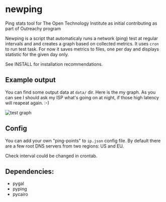 # newping
Ping stats tool for The Open Technology Institute as initial contributing as part of Outreachy program

Newping is a script that automaticaly runs a network (ping) test at regular intervals
and and creates a graph based on collected metrics.
It uses `cron` to run test task.
For now it saves metrics to files, one per day and displays statistic
for the given day only.

See INSTALL for installation recommendations.

## Example output
You can find some output data at `data/` dir.
Here is the my graph. As you can see I should ask my ISP what's going on at night, if those high latency will reapeat again. :-)

![test graph](http://i.imgur.com/OEgA20L.png?1 "test graph")

## Config
You can add your own "ping-points" to `ip.json` config file. By default there are
a few root DNS servers from two regions: US and EU.

Check interval could be changed in crontab.

## Dependencies:
* pygal
* pyping
* pycairo
